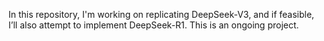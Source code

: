 In this repository, I'm working on replicating DeepSeek-V3, and if feasible, I’ll also attempt to implement DeepSeek-R1. This is an ongoing project.
